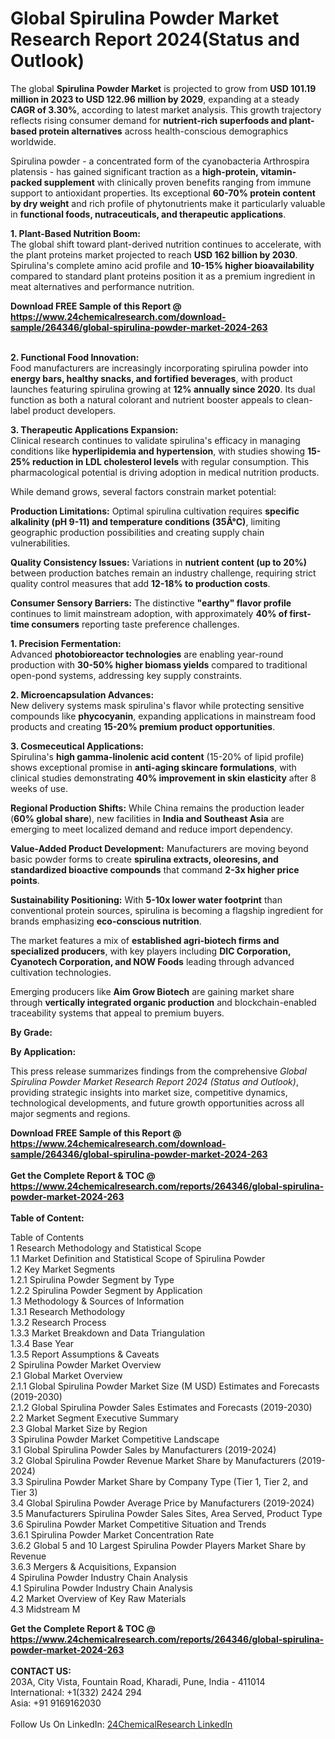 <h1>Global Spirulina Powder Market Research Report 2024(Status and Outlook)</h1><p>The global <strong>Spirulina Powder Market</strong> is projected to grow from <strong>USD 101.19 million in 2023 to USD 122.96 million by 2029</strong>, expanding at a steady <strong>CAGR of 3.30%</strong>, according to latest market analysis. This growth trajectory reflects rising consumer demand for <strong>nutrient-rich superfoods and plant-based protein alternatives</strong> across health-conscious demographics worldwide.</p><p>Spirulina powder - a concentrated form of the cyanobacteria Arthrospira platensis - has gained significant traction as a <strong>high-protein, vitamin-packed supplement</strong> with clinically proven benefits ranging from immune support to antioxidant properties. Its exceptional <strong>60-70% protein content by dry weight</strong> and rich profile of phytonutrients make it particularly valuable in <strong>functional foods, nutraceuticals, and therapeutic applications</strong>.</p><p><strong>1. Plant-Based Nutrition Boom:</strong><br>
The global shift toward plant-derived nutrition continues to accelerate, with the plant proteins market projected to reach <strong>USD 162 billion by 2030</strong>. Spirulina's complete amino acid profile and <strong>10-15% higher bioavailability</strong> compared to standard plant proteins position it as a premium ingredient in meat alternatives and performance nutrition.</p><div><b>Download FREE Sample of this Report @ 
            <a href="https://www.24chemicalresearch.com/download-sample/264346/global-spirulina-powder-market-2024-263">
            https://www.24chemicalresearch.com/download-sample/264346/global-spirulina-powder-market-2024-263</a></b></div><br><p><strong>2. Functional Food Innovation:</strong><br>
Food manufacturers are increasingly incorporating spirulina powder into <strong>energy bars, healthy snacks, and fortified beverages</strong>, with product launches featuring spirulina growing at <strong>12% annually since 2020</strong>. Its dual function as both a natural colorant and nutrient booster appeals to clean-label product developers.</p><p><strong>3. Therapeutic Applications Expansion:</strong><br>
Clinical research continues to validate spirulina's efficacy in managing conditions like <strong>hyperlipidemia and hypertension</strong>, with studies showing <strong>15-25% reduction in LDL cholesterol levels</strong> with regular consumption. This pharmacological potential is driving adoption in medical nutrition products.</p><p>While demand grows, several factors constrain market potential:</p><p><strong>Production Limitations:</strong> Optimal spirulina cultivation requires <strong>specific alkalinity (pH 9-11) and temperature conditions (35Â°C)</strong>, limiting geographic production possibilities and creating supply chain vulnerabilities.</p><p><strong>Quality Consistency Issues:</strong> Variations in <strong>nutrient content (up to 20%)</strong> between production batches remain an industry challenge, requiring strict quality control measures that add <strong>12-18% to production costs</strong>.</p><p><strong>Consumer Sensory Barriers:</strong> The distinctive <strong>"earthy" flavor profile</strong> continues to limit mainstream adoption, with approximately <strong>40% of first-time consumers</strong> reporting taste preference challenges.</p><p><strong>1. Precision Fermentation:</strong><br>
Advanced <strong>photobioreactor technologies</strong> are enabling year-round production with <strong>30-50% higher biomass yields</strong> compared to traditional open-pond systems, addressing key supply constraints.</p><p><strong>2. Microencapsulation Advances:</strong><br>
New delivery systems mask spirulina's flavor while protecting sensitive compounds like <strong>phycocyanin</strong>, expanding applications in mainstream food products and creating <strong>15-20% premium product opportunities</strong>.</p><p><strong>3. Cosmeceutical Applications:</strong><br>
Spirulina's <strong>high gamma-linolenic acid content</strong> (15-20% of lipid profile) shows exceptional promise in <strong>anti-aging skincare formulations</strong>, with clinical studies demonstrating <strong>40% improvement in skin elasticity</strong> after 8 weeks of use.</p><p><strong>Regional Production Shifts:</strong> While China remains the production leader (<strong>60% global share</strong>), new facilities in <strong>India and Southeast Asia</strong> are emerging to meet localized demand and reduce import dependency.</p><p><strong>Value-Added Product Development:</strong> Manufacturers are moving beyond basic powder forms to create <strong>spirulina extracts, oleoresins, and standardized bioactive compounds</strong> that command <strong>2-3x higher price points</strong>.</p><p><strong>Sustainability Positioning:</strong> With <strong>5-10x lower water footprint</strong> than conventional protein sources, spirulina is becoming a flagship ingredient for brands emphasizing <strong>eco-conscious nutrition</strong>.</p><p>The market features a mix of <strong>established agri-biotech firms and specialized producers</strong>, with key players including <strong>DIC Corporation, Cyanotech Corporation, and NOW Foods</strong> leading through advanced cultivation technologies.</p><p>Emerging producers like <strong>Aim Grow Biotech</strong> are gaining market share through <strong>vertically integrated organic production</strong> and blockchain-enabled traceability systems that appeal to premium buyers.</p><p><strong>By Grade:</strong></p><p><strong>By Application:</strong></p><p>This press release summarizes findings from the comprehensive <em>Global Spirulina Powder Market Research Report 2024 (Status and Outlook)</em>, providing strategic insights into market size, competitive dynamics, technological developments, and future growth opportunities across all major segments and regions.</p><div><b>Download FREE Sample of this Report @ 
            <a href="https://www.24chemicalresearch.com/download-sample/264346/global-spirulina-powder-market-2024-263">
            https://www.24chemicalresearch.com/download-sample/264346/global-spirulina-powder-market-2024-263</a></b></div><br><div><b>Get the Complete Report & TOC @ 
            <a href="https://www.24chemicalresearch.com/reports/264346/global-spirulina-powder-market-2024-263">
            https://www.24chemicalresearch.com/reports/264346/global-spirulina-powder-market-2024-263</a></b></div><br>
            <b>Table of Content:</b><p>Table of Contents<br />
1 Research Methodology and Statistical Scope<br />
1.1 Market Definition and Statistical Scope of Spirulina Powder<br />
1.2 Key Market Segments<br />
1.2.1 Spirulina Powder Segment by Type<br />
1.2.2 Spirulina Powder Segment by Application<br />
1.3 Methodology & Sources of Information<br />
1.3.1 Research Methodology<br />
1.3.2 Research Process<br />
1.3.3 Market Breakdown and Data Triangulation<br />
1.3.4 Base Year<br />
1.3.5 Report Assumptions & Caveats<br />
2 Spirulina Powder Market Overview<br />
2.1 Global Market Overview<br />
2.1.1 Global Spirulina Powder Market Size (M USD) Estimates and Forecasts (2019-2030)<br />
2.1.2 Global Spirulina Powder Sales Estimates and Forecasts (2019-2030)<br />
2.2 Market Segment Executive Summary<br />
2.3 Global Market Size by Region<br />
3 Spirulina Powder Market Competitive Landscape<br />
3.1 Global Spirulina Powder Sales by Manufacturers (2019-2024)<br />
3.2 Global Spirulina Powder Revenue Market Share by Manufacturers (2019-2024)<br />
3.3 Spirulina Powder Market Share by Company Type (Tier 1, Tier 2, and Tier 3)<br />
3.4 Global Spirulina Powder Average Price by Manufacturers (2019-2024)<br />
3.5 Manufacturers Spirulina Powder Sales Sites, Area Served, Product Type<br />
3.6 Spirulina Powder Market Competitive Situation and Trends<br />
3.6.1 Spirulina Powder Market Concentration Rate<br />
3.6.2 Global 5 and 10 Largest Spirulina Powder Players Market Share by Revenue<br />
3.6.3 Mergers & Acquisitions, Expansion<br />
4 Spirulina Powder Industry Chain Analysis<br />
4.1 Spirulina Powder Industry Chain Analysis<br />
4.2 Market Overview of Key Raw Materials<br />
4.3 Midstream M</p><div><b>Get the Complete Report & TOC @ 
            <a href="https://www.24chemicalresearch.com/reports/264346/global-spirulina-powder-market-2024-263">
            https://www.24chemicalresearch.com/reports/264346/global-spirulina-powder-market-2024-263</a></b></div><br><b>CONTACT US:</b><br>
            203A, City Vista, Fountain Road, Kharadi, Pune, India - 411014<br>
            International: +1(332) 2424 294<br>
            Asia: +91 9169162030 <br><br>
            Follow Us On LinkedIn: <a href="https://www.linkedin.com/company/24chemicalresearch/">24ChemicalResearch LinkedIn</a>